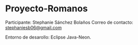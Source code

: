 # Proyecto-Romanos

Participante: Stephanie Sánchez Bolaños
Correo de contacto: stephaniesb06@gmail.com

Entorno de desarollo: Eclipse Java-Neon.

